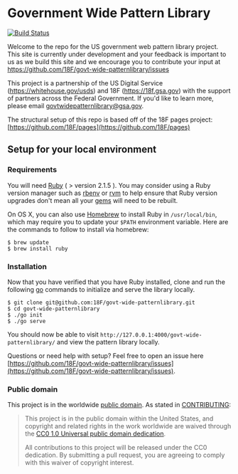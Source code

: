 # Government Wide Pattern Library

[![Build Status](https://api.travis-ci.org/18F/govt-wide-patternlibrary.svg?branch=18f-pages-staging)](https://travis-ci.org/18F/govt-wide-patternlibrary)

Welcome to the repo for the US government web pattern library project. This site is currently under development and your feedback is important to us as we build this site and we encourage you to contribute your input at https://github.com/18F/govt-wide-patternlibrary/issues

This project is a partnership of the US Digital Service (https://whitehouse.gov/usds) and 18F (https://18f.gsa.gov) with the support of partners across the Federal Government. If you'd like to learn more, please email govtwidepatternlibrary@gsa.gov.

The structural setup of this repo is based off of the 18F pages project: 
[https://github.com/18F/pages](https://github.com/18F/pages)

## Setup for your local environment

### Requirements

You will need [Ruby](https://www.ruby-lang.org) ( > version 2.1.5 ). You may
consider using a Ruby version manager such as
[rbenv](https://github.com/sstephenson/rbenv) or [rvm](https://rvm.io/) to
help ensure that Ruby version upgrades don't mean all your
[gems](https://rubygems.org/) will need to be rebuilt.

On OS X, you can also use [Homebrew](http://brew.sh/) to install Ruby in
`/usr/local/bin`, which may require you to update your `$PATH` environment
variable. Here are the commands to follow to install via homebrew:

```shell
$ brew update
$ brew install ruby
```

### Installation

Now that you have verified that you have Ruby installed, clone and run the 
following [go](https://golang.org/) commands to initialize and serve the library locally.

```shell
$ git clone git@github.com:18F/govt-wide-patternlibrary.git
$ cd govt-wide-patternlibrary
$ ./go init
$ ./go serve
```

You should now be able to visit `http://127.0.0.1:4000/govt-wide-patternlibrary/` 
and view the pattern library locally.

Questions or need help with setup? Feel free to open an issue here [https://github.com/18F/govt-wide-patternlibrary/issues](https://github.com/18F/govt-wide-patternlibrary/issues).


### Public domain

This project is in the worldwide [public domain](LICENSE.md). As stated in [CONTRIBUTING](CONTRIBUTING.md):

> This project is in the public domain within the United States, and copyright and related rights in the work worldwide are waived through the [CC0 1.0 Universal public domain dedication](https://creativecommons.org/publicdomain/zero/1.0/).
>
> All contributions to this project will be released under the CC0 dedication. By submitting a pull request, you are agreeing to comply with this waiver of copyright interest.
